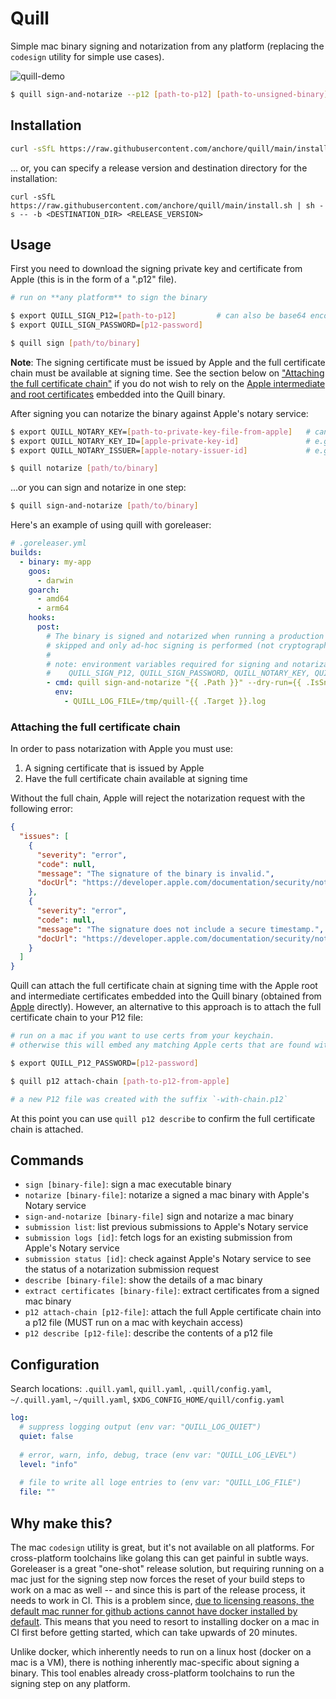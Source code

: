 # Quill

Simple mac binary signing and notarization from any platform (replacing the `codesign` utility for simple use cases).

![quill-demo](https://user-images.githubusercontent.com/590471/196287753-35f3de6c-cd37-4ec1-a67c-05be5f4ed95b.gif)

```bash
$ quill sign-and-notarize --p12 [path-to-p12] [path-to-unsigned-binary]
```

## Installation

```bash
curl -sSfL https://raw.githubusercontent.com/anchore/quill/main/install.sh | sh -s -- -b /usr/local/bin
```

... or, you can specify a release version and destination directory for the installation:

```
curl -sSfL https://raw.githubusercontent.com/anchore/quill/main/install.sh | sh -s -- -b <DESTINATION_DIR> <RELEASE_VERSION>
```


## Usage

First you need to download the signing private key and certificate from Apple (this is in the form of a ".p12" file). 

```bash
# run on **any platform** to sign the binary

$ export QUILL_SIGN_P12=[path-to-p12]         # can also be base64 encoded contents instead of a file path
$ export QUILL_SIGN_PASSWORD=[p12-password]

$ quill sign [path/to/binary]
```

**Note**: The signing certificate must be issued by Apple and the full certificate chain must be available at 
signing time. See the section below on ["Attaching the full certificate chain"](#attaching-the-full-certificate-chain) if you do not wish to rely on the 
[Apple intermediate and root certificates](https://www.apple.com/certificateauthority/) embedded into the Quill binary.

After signing you can notarize the binary against Apple's notary service:

```bash
$ export QUILL_NOTARY_KEY=[path-to-private-key-file-from-apple]   # can also be base64 encoded contents instead of a file path
$ export QUILL_NOTARY_KEY_ID=[apple-private-key-id]               # e.g. XS319FABCD
$ export QUILL_NOTARY_ISSUER=[apple-notary-issuer-id]             # e.g. a1234b5-1234-5f5d-b0c8-1234bedc5678

$ quill notarize [path/to/binary]
```

...or you can sign and notarize in one step:

```bash
$ quill sign-and-notarize [path/to/binary]
```

Here's an example of using quill with goreleaser:
```yaml
# .goreleaser.yml
builds:
  - binary: my-app
    goos:
      - darwin
    goarch:
      - amd64
      - arm64
    hooks:
      post:
        # The binary is signed and notarized when running a production release, but for snapshot builds notarization is
        # skipped and only ad-hoc signing is performed (not cryptographic material is needed).
        #
        # note: environment variables required for signing and notarization (set in CI) but are not needed for snapshot builds
        #    QUILL_SIGN_P12, QUILL_SIGN_PASSWORD, QUILL_NOTARY_KEY, QUILL_NOTARY_KEY_ID, QUILL_NOTARY_ISSUER
        - cmd: quill sign-and-notarize "{{ .Path }}" --dry-run={{ .IsSnapshot }} --ad-hoc={{ .IsSnapshot }} -vv
          env:
            - QUILL_LOG_FILE=/tmp/quill-{{ .Target }}.log
```

### Attaching the full certificate chain

In order to pass notarization with Apple you must use:

1. A signing certificate that is issued by Apple
2. Have the full certificate chain available at signing time

Without the full chain, Apple will reject the notarization request with the following error:
```json
{
  "issues": [
    {
      "severity": "error",
      "code": null,
      "message": "The signature of the binary is invalid.",
      "docUrl": "https://developer.apple.com/documentation/security/notarizing_macos_software_before_distribution/resolving_common_notarization_issues#3087735"
    },
    {
      "severity": "error",
      "code": null,
      "message": "The signature does not include a secure timestamp.",
      "docUrl": "https://developer.apple.com/documentation/security/notarizing_macos_software_before_distribution/resolving_common_notarization_issues#3087733"
    }
  ]
}
```

Quill can attach the full certificate chain at signing time with the Apple root and intermediate certificates embedded 
into the Quill binary (obtained from [Apple](https://www.apple.com/certificateauthority/) directly). However, an
alternative to this approach is to attach the full certificate chain to your P12 file:

```bash
# run on a mac if you want to use certs from your keychain.
# otherwise this will embed any matching Apple certs that are found within Quill into the P12 file.

$ export QUILL_P12_PASSWORD=[p12-password]

$ quill p12 attach-chain [path-to-p12-from-apple]

# a new P12 file was created with the suffix `-with-chain.p12`
```

At this point you can use `quill p12 describe` to confirm the full certificate chain is attached.


## Commands

- `sign [binary-file]`: sign a mac executable binary
- `notarize [binary-file]`: notarize a signed a mac binary with Apple's Notary service
- `sign-and-notarize [binary-file]` sign and notarize a mac binary
- `submission list`: list previous submissions to Apple's Notary service
- `submission logs [id]`: fetch logs for an existing submission from Apple's Notary service
- `submission status [id]`: check against Apple's Notary service to see the status of a notarization submission request
- `describe [binary-file]`: show the details of a mac binary
- `extract certificates [binary-file]`:  extract certificates from a signed mac binary
- `p12 attach-chain [p12-file]`: attach the full Apple certificate chain into a p12 file (MUST run on a mac with keychain access)
- `p12 describe [p12-file]`: describe the contents of a p12 file


## Configuration
Search locations: `.quill.yaml`, `quill.yaml`, `.quill/config.yaml`, `~/.quill.yaml`, `~/quill.yaml`, `$XDG_CONFIG_HOME/quill/config.yaml`

```yaml
log:
  # suppress logging output (env var: "QUILL_LOG_QUIET")
  quiet: false
  
  # error, warn, info, debug, trace (env var: "QUILL_LOG_LEVEL")
  level: "info"
  
  # file to write all loge entries to (env var: "QUILL_LOG_FILE")
  file: ""
```

## Why make this?

The mac `codesign` utility is great, but it's not available on all platforms. For cross-platform toolchains like golang
this can get painful in subtle ways. Goreleaser is a great "one-shot" release solution, but requiring running on a mac
just for the signing step now forces the reset of your build steps to work on a mac as well -- and since this is part
of the release process, it needs to work in CI. This is a problem since, [due to licensing reasons, the default mac
runner for github actions cannot have docker installed by default](https://github.com/actions/runner-images/issues/17#issuecomment-614726536).
This means that you need to resort to installing docker on a mac in CI first before getting started, which can take
upwards of 20 minutes.

Unlike docker, which inherently needs to run on a linux host (docker on a mac is a VM), there is nothing inherently
mac-specific about signing a binary. This tool enables already cross-platform toolchains to run the signing step on
any platform.
